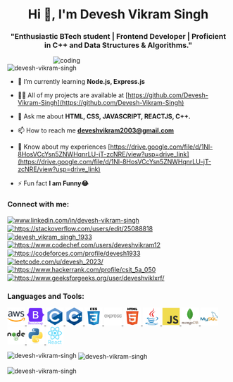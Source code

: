 <h1 align="center">Hi 👋, I'm Devesh Vikram Singh</h1>
<h3 align="center">"Enthusiastic BTech student | Frontend Developer | Proficient in C++ and Data Structures & Algorithms."</h3>
<img align="right" alt="coding" width="400" src="https://user-images.githubusercontent.com/55389276/140866485-8fb1c876-9a8f-4d6a-98dc-08c4981eaf70.gif">

<p align="left"> <img src="https://komarev.com/ghpvc/?username=devesh-vikram-singh&label=Profile%20views&color=0e75b6&style=flat" alt="devesh-vikram-singh" /> </p>

- 🌱 I’m currently learning **Node.js, Express.js**

- 👨‍💻 All of my projects are available at [https://github.com/Devesh-Vikram-Singh](https://github.com/Devesh-Vikram-Singh)

- 💬 Ask me about **HTML, CSS, JAVASCRIPT, REACTJS, C++.**

- 📫 How to reach me **deveshvikram2003@gmail.com**

- 📄 Know about my experiences [https://drive.google.com/file/d/1Nl-8HosVCcYsn5ZNWHqnrLU-jT-zcNRE/view?usp=drive_link](https://drive.google.com/file/d/1Nl-8HosVCcYsn5ZNWHqnrLU-jT-zcNRE/view?usp=drive_link)

- ⚡ Fun fact **I am Funny😂**

<h3 align="left">Connect with me:</h3>
<p align="left">
<a href="https://linkedin.com/in/www.linkedin.com/in/devesh-vikram-singh" target="blank"><img align="center" src="https://raw.githubusercontent.com/rahuldkjain/github-profile-readme-generator/master/src/images/icons/Social/linked-in-alt.svg" alt="www.linkedin.com/in/devesh-vikram-singh" height="30" width="40" /></a>
<a href="https://stackoverflow.com/users/https://stackoverflow.com/users/edit/25088818" target="blank"><img align="center" src="https://raw.githubusercontent.com/rahuldkjain/github-profile-readme-generator/master/src/images/icons/Social/stack-overflow.svg" alt="https://stackoverflow.com/users/edit/25088818" height="30" width="40" /></a>
<a href="https://instagram.com/devesh_vikram_singh_1933" target="blank"><img align="center" src="https://raw.githubusercontent.com/rahuldkjain/github-profile-readme-generator/master/src/images/icons/Social/instagram.svg" alt="devesh_vikram_singh_1933" height="30" width="40" /></a>
<a href="https://www.codechef.com/users/https://www.codechef.com/users/deveshvikram12" target="blank"><img align="center" src="https://cdn.jsdelivr.net/npm/simple-icons@3.1.0/icons/codechef.svg" alt="https://www.codechef.com/users/deveshvikram12" height="30" width="40" /></a>
<a href="https://codeforces.com/profile/https://codeforces.com/profile/devesh1933" target="blank"><img align="center" src="https://raw.githubusercontent.com/rahuldkjain/github-profile-readme-generator/master/src/images/icons/Social/codeforces.svg" alt="https://codeforces.com/profile/devesh1933" height="30" width="40" /></a>
<a href="https://www.leetcode.com/leetcode.com/u/devesh_2023/" target="blank"><img align="center" src="https://raw.githubusercontent.com/rahuldkjain/github-profile-readme-generator/master/src/images/icons/Social/leet-code.svg" alt="leetcode.com/u/devesh_2023/" height="30" width="40" /></a>
<a href="https://www.hackerearth.com/https://www.hackerrank.com/profile/csit_5a_050" target="blank"><img align="center" src="https://raw.githubusercontent.com/rahuldkjain/github-profile-readme-generator/master/src/images/icons/Social/hackerearth.svg" alt="https://www.hackerrank.com/profile/csit_5a_050" height="30" width="40" /></a>
<a href="https://auth.geeksforgeeks.org/user/https://www.geeksforgeeks.org/user/deveshviklxrf/" target="blank"><img align="center" src="https://raw.githubusercontent.com/rahuldkjain/github-profile-readme-generator/master/src/images/icons/Social/geeks-for-geeks.svg" alt="https://www.geeksforgeeks.org/user/deveshviklxrf/" height="30" width="40" /></a>
</p>

<h3 align="left">Languages and Tools:</h3>
<p align="left"> <a href="https://aws.amazon.com" target="_blank" rel="noreferrer"> <img src="https://raw.githubusercontent.com/devicons/devicon/master/icons/amazonwebservices/amazonwebservices-original-wordmark.svg" alt="aws" width="40" height="40"/> </a> <a href="https://getbootstrap.com" target="_blank" rel="noreferrer"> <img src="https://raw.githubusercontent.com/devicons/devicon/master/icons/bootstrap/bootstrap-plain-wordmark.svg" alt="bootstrap" width="40" height="40"/> </a> <a href="https://www.cprogramming.com/" target="_blank" rel="noreferrer"> <img src="https://raw.githubusercontent.com/devicons/devicon/master/icons/c/c-original.svg" alt="c" width="40" height="40"/> </a> <a href="https://www.w3schools.com/cpp/" target="_blank" rel="noreferrer"> <img src="https://raw.githubusercontent.com/devicons/devicon/master/icons/cplusplus/cplusplus-original.svg" alt="cplusplus" width="40" height="40"/> </a> <a href="https://www.w3schools.com/css/" target="_blank" rel="noreferrer"> <img src="https://raw.githubusercontent.com/devicons/devicon/master/icons/css3/css3-original-wordmark.svg" alt="css3" width="40" height="40"/> </a> <a href="https://expressjs.com" target="_blank" rel="noreferrer"> <img src="https://raw.githubusercontent.com/devicons/devicon/master/icons/express/express-original-wordmark.svg" alt="express" width="40" height="40"/> </a> <a href="https://www.w3.org/html/" target="_blank" rel="noreferrer"> <img src="https://raw.githubusercontent.com/devicons/devicon/master/icons/html5/html5-original-wordmark.svg" alt="html5" width="40" height="40"/> </a> <a href="https://www.java.com" target="_blank" rel="noreferrer"> <img src="https://raw.githubusercontent.com/devicons/devicon/master/icons/java/java-original.svg" alt="java" width="40" height="40"/> </a> <a href="https://developer.mozilla.org/en-US/docs/Web/JavaScript" target="_blank" rel="noreferrer"> <img src="https://raw.githubusercontent.com/devicons/devicon/master/icons/javascript/javascript-original.svg" alt="javascript" width="40" height="40"/> </a> <a href="https://www.mongodb.com/" target="_blank" rel="noreferrer"> <img src="https://raw.githubusercontent.com/devicons/devicon/master/icons/mongodb/mongodb-original-wordmark.svg" alt="mongodb" width="40" height="40"/> </a> <a href="https://www.mysql.com/" target="_blank" rel="noreferrer"> <img src="https://raw.githubusercontent.com/devicons/devicon/master/icons/mysql/mysql-original-wordmark.svg" alt="mysql" width="40" height="40"/> </a> <a href="https://nodejs.org" target="_blank" rel="noreferrer"> <img src="https://raw.githubusercontent.com/devicons/devicon/master/icons/nodejs/nodejs-original-wordmark.svg" alt="nodejs" width="40" height="40"/> </a> <a href="https://www.python.org" target="_blank" rel="noreferrer"> <img src="https://raw.githubusercontent.com/devicons/devicon/master/icons/python/python-original.svg" alt="python" width="40" height="40"/> </a> <a href="https://reactjs.org/" target="_blank" rel="noreferrer"> <img src="https://raw.githubusercontent.com/devicons/devicon/master/icons/react/react-original-wordmark.svg" alt="react" width="40" height="40"/> </a> </p>

<p><img align="left" src="https://github-readme-stats.vercel.app/api/top-langs?username=devesh-vikram-singh&show_icons=true&locale=en&layout=compact" alt="devesh-vikram-singh" /></p>

<p>&nbsp;<img align="center" src="https://github-readme-stats.vercel.app/api?username=devesh-vikram-singh&show_icons=true&locale=en" alt="devesh-vikram-singh" /></p>

<p><img align="center" src="https://github-readme-streak-stats.herokuapp.com/?user=devesh-vikram-singh&" alt="devesh-vikram-singh" /></p>

